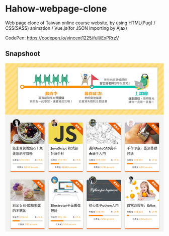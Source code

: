 # Hahow-webpage-clone

Web page clone of Taiwan online course website, by using HTML(Pug) / CSS(SASS) animation / Vue.js(for JSON importing by Ajax)

CodePen: https://codepen.io/vincent1225/full/ExPRrzV

## Snapshoot
![Hahow](https://github.com/Saint1225/Hahow-webpage-clone/blob/master/Hahow-webpage-clone.png)
